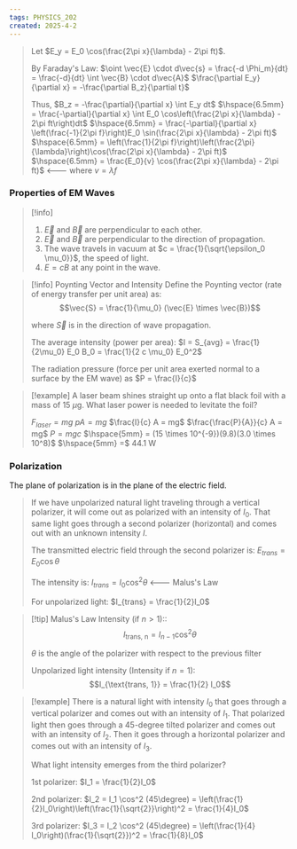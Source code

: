 ```yaml
---
tags: PHYSICS_202
created: 2025-4-2
---
```


> Let $E_y = E_0 \cos(\frac{2\pi x}{\lambda} - 2\pi ft)$.
> 
> By Faraday's Law:
> $\oint \vec{E} \cdot d\vec{s} = \frac{-d \Phi_m}{dt} = \frac{-d}{dt} \int \vec{B} \cdot d\vec{A}$
> $\frac{\partial E_y}{\partial x} = -\frac{\partial B_z}{\partial t}$
> 
> Thus,
> $B_z = -\frac{\partial}{\partial x} \int E_y dt$
> $\hspace{6.5mm} = \frac{-\partial}{\partial x} \int E_0 \cos\left(\frac{2\pi x}{\lambda} - 2\pi ft\right)dt$
> $\hspace{6.5mm} = \frac{-\partial}{\partial x} \left(\frac{-1}{2\pi f}\right)E_0 \sin(\frac{2\pi x}{\lambda} - 2\pi ft)$
> $\hspace{6.5mm} = \left(\frac{1}{2\pi f}\right)\left(\frac{2\pi}{\lambda}\right)\cos(\frac{2\pi x}{\lambda} - 2\pi ft)$
> $\hspace{6.5mm} = \frac{E_0}{v} \cos(\frac{2\pi x}{\lambda}  - 2\pi ft)$ <--- where $v = \lambda f$

### Properties of EM Waves

> [!info]
> 1. $\vec{E}$ and $\vec{B}$ are perpendicular to each other.
> 2. $\vec{E}$ and $\vec{B}$ are perpendicular to the direction of propagation.
> 3. The wave travels in vacuum at $c = \frac{1}{\sqrt{\epsilon_0 \mu_0}}$, the speed of light.
> 4. $E = cB$ at any point in the wave.

> [!info] Poynting Vector and Intensity
> Define the Poynting vector (rate of energy transfer per unit area) as:
> $$\vec{S} = \frac{1}{\mu_0} (\vec{E} \times \vec{B})$$
> 
> where $\vec{S}$ is in the direction of wave propagation.
> 
> The average intensity (power per area):
> $I = S_{avg} = \frac{1}{2\mu_0} E_0 B_0 = \frac{1}{2 c \mu_0} E_0^2$
> 
> The radiation pressure (force per unit area exerted normal to a surface by the EM wave) as
> $P = \frac{I}{c}$

> [!example]
> A laser beam shines straight up onto a flat black foil with a mass of 15 $\mu$g. What laser power is needed to levitate the foil?
> 
> $F_{laser} = mg$
> $pA = mg$
> $\frac{I}{c} A = mg$
> $\frac{\frac{P}{A}}{c} A = mg$
> $P = mgc$
> $\hspace{5mm} = (15 \times 10^{-9})(9.8)(3.0 \times 10^8)$
> $\hspace{5mm} =$ 44.1 W

### Polarization

The plane of polarization is in the plane of the electric field.

> If we have unpolarized natural light traveling through a vertical polarizer, it will come out as polarized with an intensity of $I_0$. That same light goes through a second polarizer (horizontal) and comes out with an unknown intensity $I$.
> 
> The transmitted electric field through the second polarizer is:
> $E_{trans} = E_0 \cos\theta$
> 
> The intensity is:
> $I_{trans} = I_0 \cos^2 \theta$ <--- Malus's Law
> 
> For unpolarized light:
> $I_{trans} = \frac{1}{2}I_0$

> [!tip] Malus's Law
> Intensity (if $n > 1$)::
> $$I_{\text{trans, n}} = I_{n-1} \cos^2 \theta$$
> 
> $\theta$ is the angle of the polarizer with respect to the previous filter
> 
> Unpolarized light intensity (Intensity if $n = 1$):
> $$I_{\text{trans, 1}} = \frac{1}{2} I_0$$

> [!example]
> There is a natural light with intensity $I_0$ that goes through a vertical polarizer and comes out with an intensity of $I_1$. That polarized light then goes through a 45-degree tilted polarizer and comes out with an intensity of $I_2$. Then it goes through a horizontal polarizer and comes out with an intensity of $I_3$.
> 
> What light intensity emerges from the third polarizer?
> 
> 1st polarizer:
> $I_1 = \frac{1}{2}I_0$
> 
> 2nd polarizer:
> $I_2 = I_1 \cos^2 (45\degree) = \left(\frac{1}{2}I_0\right)\left(\frac{1}{\sqrt{2}}\right)^2 = \frac{1}{4}I_0$
> 
> 3rd polarizer:
> $I_3 = I_2 \cos^2 (45\degree) = \left(\frac{1}{4} I_0\right)(\frac{1}{\sqrt{2}})^2 = \frac{1}{8}I_0$